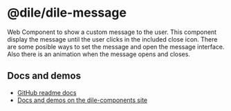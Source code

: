 # @dile/dile-message

Web Component to show a custom message to the user. This component display the message until the user clicks in the included close icon. There are some posible ways to set the message and open the message interface. Also there is an animation when the message opens and closes.

## Docs and demos

- [GitHub readme docs](https://github.com/Polydile/dile-components/blob/master/site/pages/components/dile-message.rocket.md)
- [Docs and demos on the dile-components site](https://dile-components.polydile.com/components/dile-message/)
